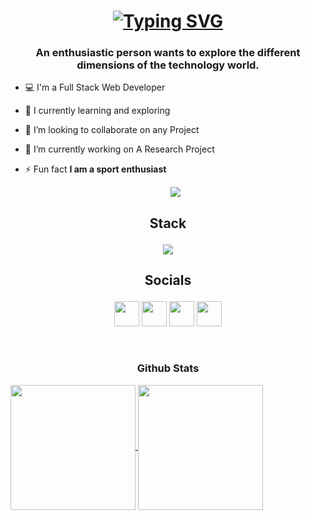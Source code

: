 <h1 align="center"><a href="https://git.io/typing-svg"><img src="https://readme-typing-svg.demolab.com?font=Fira+Code&pause=1000&color=4AF73F&random=false&width=435&lines=Hi+Dear%F0%9F%91%8B;I+am+Ezirim+Kingdom" alt="Typing SVG" /></a></h1>
<h3 align="center">An enthusiastic person wants to explore the different dimensions of the technology world.</h3>

- 💻 I'm a Full Stack Web Developer

- 🌱 I currently learning and exploring

- 👯 I’m looking to collaborate on any Project

- 🔭 I’m currently working on A Research Project

- ⚡ Fun fact **I am a sport enthusiast**

   <center>
      <p align="center">
              <a href="https://visitorbadge.io/status?path=https%3A%2F%2Fgithub.com%2Fkingzykesh"><img src="https://api.visitorbadge.io/api/visitors?path=https%3A%2F%2Fgithub.com%2Fkingzykesh&label=Visitors&countColor=%23263759" /></a>
         </p>
               </center>

<h2><p align="center">Stack</p></h2>

<p align="center">
    <img src="https://skillicons.dev/icons?i=php,laravel,mysql,c,javascript,python,react,html,css,tailwind,vuejs,bootstrap,nodejs,androidstudio,vscode,vercel,netlify,linux,bash,git,github,figma,gcp,gmail,linkedin,ai&perline=6">
</p>
  
<h2><p align="center">Socials</p></h2>

<p align="center">
    <a href="https://github.com/kingzykesh" target="_blank" rel="noreferrer"><img src="https://raw.githubusercontent.com/danielcranney/readme-generator/main/public/icons/socials/github-dark.svg" width="40" height="40" /></a>
    <a href="https://www.instagram.com/ezirimkingdom/" target="_blank" rel="noreferrer"><img src="https://raw.githubusercontent.com/danielcranney/readme-generator/main/public/icons/socials/instagram.svg" width="40" height="40" /></a>
    <a href="https://www.linkedin.com/in/ezirim-kingdom-4b8499292/" target="_blank" rel="noreferrer"><img src="https://raw.githubusercontent.com/danielcranney/readme-generator/main/public/icons/socials/linkedin.svg" width="40" height="40" /></a> 
    <a href="https://www.facebook.com/ezirimkingdom/" target="_blank" rel="noreferrer"><img src="https://raw.githubusercontent.com/danielcranney/readme-generator/main/public/icons/socials/facebook.svg" width="40" height="40" /></a>
    </p>

<br>
<h3><p align="center"><b>Github Stats</b></p></h3>



<a href="https://github.com/kingzykesh/github-readme-stats">
  <img height=200 align="center" src="https://github-readme-stats.vercel.app/api?username=kingzykesh&show_icons=true&theme=transparent" />
</a>
<a href="https://github.com/kingzykesh/convoychat">
  <img height=200 align="center" src="https://github-readme-stats.vercel.app/api/top-langs?username=kingzykesh&show_icons=true&theme=transparent" /> 
</a>
